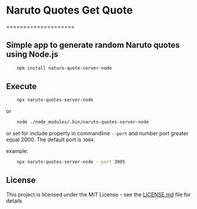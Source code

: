 # Naruto Quotes Get Quote
====================
## Simple app to generate random Naruto quotes using Node.js

```sh
    npm install naturo-quote-server-node
```

## Execute

```sh
    npx naruto-quotes-server-node 
```
or

```sh
    node ./node_modules/.bin/naruto-quotes-server-node
```

or set for include property in commandline `--port` and number port greater equal 2000. The default port is `3004`.

example: 

```sh
    npx naruto-quotes-server-node --port 3005
```


## License
This project is licensed under the MIT License - see the [LICENSE.md](LICENSE.md) file for details
